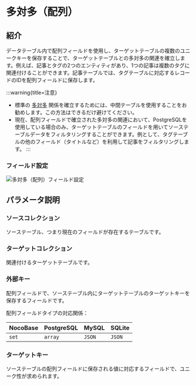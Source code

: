 # 多対多（配列）

<PluginInfo name="field-m2m-array"></PluginInfo>

## 紹介

データテーブル内で配列フィールドを使用し、ターゲットテーブルの複数のユニークキーを保存することで、ターゲットテーブルとの多対多の関連を確立します。例えば、記事とタグの2つのエンティティがあり、1つの記事は複数のタグに関連付けることができます。記事テーブルでは、タグテーブルに対応するレコードのIDを配列フィールドに保存します。

:::warning{title=注意}

- 標準の [多対多](../data-modeling/collection-fields/associations/m2m/index.md) 関係を確立するためには、中間テーブルを使用することをお勧めします。この方法はできるだけ避けてください。
- 現在、配列フィールドで確立された多対多の関連において、PostgreSQLを使用している場合のみ、ターゲットテーブルのフィールドを用いてソーステーブルデータをフィルタリングすることができます。例として、タグテーブルの他のフィールド（タイトルなど）を利用して記事をフィルタリングします。
:::

### フィールド設定

![多対多（配列）フィールド設定](https://static-docs.nocobase.com/202407051108180.png)

## パラメータ説明

### ソースコレクション

ソーステーブル、つまり現在のフィールドが存在するテーブルです。

### ターゲットコレクション

関連付けるターゲットテーブルです。

### 外部キー

配列フィールドで、ソーステーブル内にターゲットテーブルのターゲットキーを保存するフィールドです。

配列フィールドタイプの対応関係：

| NocoBase | PostgreSQL | MySQL  | SQLite |
| -------- | ---------- | ------ | ------ |
| `set`    | `array`    | `JSON` | `JSON` |

### ターゲットキー

ソーステーブルの配列フィールドに保存される値に対応するフィールドで、ユニーク性が求められます。

